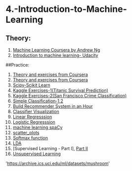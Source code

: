 # 4.-Introduction-to-Machine-Learning

## Theory:
1. [Machine Learning Coursera by Andrew Ng]('https://www.coursera.org/learn/machine-learning')
2. [Introduction to machine learning- Udacity]('https://in.udacity.com/course/intro-to-machine-learning--ud120-india')

##Practice:
1. [Theory and exercises from Coursera]('')
2. [Theory and exercises from Coursera]('')
3. [Scipy-Scikit Learn]('')
4. [Kaggle Exercises-1(Titanic Survival Prediction)]('')
5. [Kaggle Exercises-2(San Francisco Crime Classification)]('')
6. [Simple Classification-1]('')[,2]('')
7. [Build Recommender System in an Hour]('')
8. [Classifier Visualization]('')
9. [Linear Regresssion]('')
10. [Logistic Regresssion]('')
11. [machine learning spaCy]('')
12. [scatter_plots]('')
13. [Softmax function]('')
14. [LDA]('')
15. [Supervised Learning - Part I], [Part II]('')
16. [Unsupervised Learning]('')


'https://archive.ics.uci.edu/ml/datasets/mushroom'
